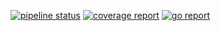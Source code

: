 [![pipeline status](http://118.130.73.5:8100/iitp-sds/flute/badges/feature/toflute/pipeline.svg)](http://118.130.73.5:8100/iitp-sds/flute/pipelines)
[![coverage report](http://118.130.73.5:8100/iitp-sds/flute/badges/feature/toflute/coverage.svg)](http://118.130.73.5:8100/iitp-sds/flute/commits/feature/toflute)
[![go report](http://118.130.73.5:8100/iitp-sds/hcloud-badge/raw/feature/dev/hcloud-badge_flute.svg)](http://118.130.73.5:8100/iitp-sds/flute/commits/feature/toflute)
